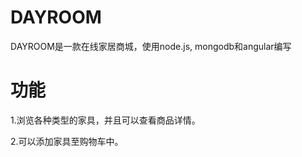 DAYROOM
===
DAYROOM是一款在线家居商城，使用node.js, mongodb和angular编写

功能
===
1.浏览各种类型的家具，并且可以查看商品详情。

2.可以添加家具至购物车中。